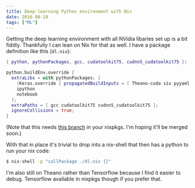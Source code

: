 ```yaml
---
title: Deep-learning Python environment with Nix
date: 2016-08-10
tags: ["ML"]
---
```


Getting the deep learning environment with all NVidia libaries set up is a bit fiddly. Thankfully I can lean on Nix for that as well. <!--more--> I have a package definition like this (`dl.nix`):

```nix
{ python, pythonPackages, gcc, cudatoolkit75, cudnn5_cudatoolkit75 }:

python.buildEnv.override {
  extraLibs = with pythonPackages; [
    (Keras.override { propagatedBuildInputs = [ Theano-cuda six pyyaml future ];  })
    ipython
    notebook
  ];
  extraPaths = [ gcc cudatoolkit75 cudnn5_cudatoolkit75 ];
  ignoreCollisions = true;
}
```

(Note that this needs [this branch](https://github.com/NixOS/nixpkgs/pull/18273) in your nixpkgs. I'm hoping it'll be merged soon.)

With that in place it's trivial to drop into a nix-shell that then has a python to run your nix code:

```bash
$ nix-shell -p "callPackage ./dl.nix {}"
```

I'm also still on Theano rather than Tensorflow because I find it easier to debug. Tensorflow available in nixpkgs though if you prefer that.
